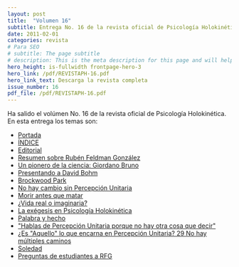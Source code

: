 ```yaml
---
layout: post
title:  "Volumen 16"
subtitle: Entrega No. 16 de la revista oficial de Psicología Holokinética
date: 2011-02-01
categories: revista
# Para SEO
# subtitle: The page subtitle
# description: This is the meta description for this page and will help it appear in search engines
hero_height: is-fullwidth frontpage-hero-3
hero_link: /pdf/REVISTAPH-16.pdf
hero_link_text: Descarga la revista completa
issue_number: 16
pdf_file: /pdf/REVISTAPH-16.pdf
---
```


Ha salido el volúmen No. 16 de la revista oficial de Psicología Holokinética. 
En esta entrega los temas son:


- [Portada](/pdf/REVISTAPH-16.pdf#page=1)
- [ÍNDICE](/pdf/REVISTAPH-16.pdf#page=3)
- [Editorial](/pdf/REVISTAPH-16.pdf#page=4)
- [Resumen sobre Rubén Feldman González](/pdf/REVISTAPH-16.pdf#page=5)
- [Un pionero de la ciencia: Giordano Bruno](/pdf/REVISTAPH-16.pdf#page=7)
- [Presentando a David Bohm](/pdf/REVISTAPH-16.pdf#page=13)
- [Brockwood Park](/pdf/REVISTAPH-16.pdf#page=18)
- [No hay cambio sin Percepción Unitaria](/pdf/REVISTAPH-16.pdf#page=23)
- [Morir antes que matar](/pdf/REVISTAPH-16.pdf#page=25)
- [¿Vida real o imaginaria?](/pdf/REVISTAPH-16.pdf#page=27)
- [La exégesis en Psicología Holokinética](/pdf/REVISTAPH-16.pdf#page=28)
- [Palabra y hecho](/pdf/REVISTAPH-16.pdf#page=29)
- ["Hablas de Percepción Unitaria porque no hay otra cosa que decir"](/pdf/REVISTAPH-16.pdf#page=31)
- [¿Es "Aquello" lo que encarna en Percepción Unitaria? 29 No hay múltiples caminos](/pdf/REVISTAPH-16.pdf#page=34)
- [Soledad](/pdf/REVISTAPH-16.pdf#page=36)
- [Preguntas de estudiantes a RFG](/pdf/REVISTAPH-16.pdf#page=39)
